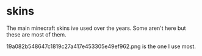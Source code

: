 # skins

The main minecraft skins ive used over the years. 
Some aren't here but these are most of them.

19a082b548647c1819c27a417e453305e49ef962.png is the one I use most.
